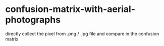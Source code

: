 # confusion-matrix-with-aerial-photographs
directly collect the pixel from .png / .jpg file and compare in the confusion matrix
